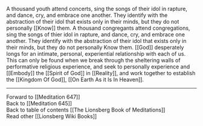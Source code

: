 A thousand youth attend concerts, sing the songs of their idol in rapture, and dance, cry, and embrace one another. They identify with the abstraction of their idol that exists only in their minds, but they do not personally [[Know]] them. A thousand congregants attend congregations, sing the songs of thier idol in rapture, and dance, cry, and embrace one another. They identify with the abstraction of their idol that exists only in their minds, but they do not personally Know them. [[God]] desperately longs for an intimate, personal, experiential relationship with each of us. This can only be found when we break through the sheltering walls of performative religious experience, and seek to personally experience and [[Embody]] the [[Spirit of God]] in [[Reality]], and work together to establish the [[Kingdom Of God]], [[On Earth As it Is In Heaven]]. 

___

Forward to [[Meditation 647]]  
Back to [[Meditation 645]]  
Back to table of contents [[The Lionsberg Book of Meditations]]  
Read other [[Lionsberg Wiki Books]] 
